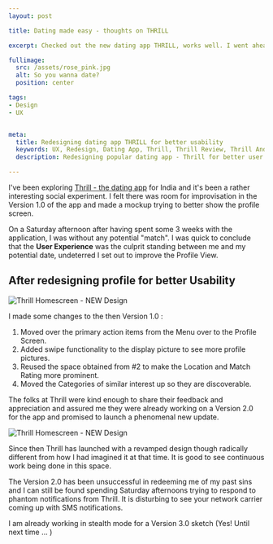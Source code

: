 ```yaml
---
layout: post

title: Dating made easy - thoughts on THRILL

excerpt: Checked out the new dating app THRILL, works well. I went ahead and redesigned the homescreen for fun on a lazy weekend. I share my thoughts on the redesign with focus on usability and better experience.

fullimage:
  src: /assets/rose_pink.jpg
  alt: So you wanna date?
  position: center

tags:
- Design
- UX


meta:
  title: Redesigning dating app THRILL for better usability
  keywords: UX, Redesign, Dating App, Thrill, Thrill Review, Thrill Android, Thrill iOS, Thrill mobile, dating india, dating app on mobile, Tinder
  description: Redesigning popular dating app - Thrill for better user experience and usability

---
```


I've been exploring [Thrill - the dating app](http://www.thrillapp.com/) for India and it's been a rather interesting social experiment. I felt there was room for improvisation in the Version 1.0 of the app and made a mockup trying to better show the profile screen. 

On a Saturday afternoon after having spent some 3 weeks with the application, I was without any potential "match". I was quick to conclude that the **User Experience** was the culprit standing between me and my potential date, undeterred I set out to improve the Profile View. 


## After redesigning profile for better Usability

![Thrill Homescreen - NEW Design]( {{site.url}}{{site.baseurl}}/assets/thrill_app/thrill_before_after.jpg)


I made some changes to the then Version 1.0 :

1. Moved over the primary action items from the Menu over to the Profile Screen.
2. Added swipe functionality to the display picture to see more profile pictures.
3. Reused the space obtained from #2 to make the Location and Match Rating more prominent.
4. Moved the Categories of similar interest up so they are discoverable. 

The folks at Thrill were kind enough to share their feedback and appreciation and assured me they were already working on a Version 2.0 for the app and promised to launch a phenomenal new update.

![Thrill Homescreen - NEW Design]( {{site.url}}{{site.baseurl}}/assets/thrill_app/josh_thrill.jpg)

Since then Thrill has launched with a revamped design though radically different from how I had imagined it at that time. It is good to see continuous work being done in this space. 

The Version 2.0 has been unsuccessful in redeeming me of my past sins and I can still be found spending Saturday afternoons trying to respond to phantom notifications from Thrill. It is disturbing to see your network carrier coming up with SMS notifications. 

I am already working in stealth mode for a Version 3.0 sketch (Yes! Until next time ... )
